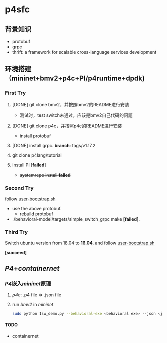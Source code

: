 # p4sfc

## 背景知识

- protobuf
- grpc
- thrift: a framework for scalable cross-language services development

## 环境搭建（mininet+bmv2+p4c+PI/p4runtime+dpdk)

### First Try

1. [DONE] git clone bmv2，并按照bmv2的README进行安装
   - 测试时，test switch未通过，应该是bmv2自己代码的问题
2. [DONE] git clone p4c，并按照p4c的README进行安装
   - install protobuf

3. [DONE] install grpc. **branch**: tags/v1.17.2
4. git clone p4lang/tutorial
5. install PI [**failed**]
   - ~~systemrepo install **failed**~~

### Second Try

follow <u>user-bootstrap.sh</u>

- use the above protobuf.
  - rebuild protobuf
- ./behavioral-model/targets/simple_switch_grpc make **[failed]**.

### Third Try

Switch ubuntu version from 18.04 to **16.04**, and follow <u>user-bootstrap.sh</u>

**[succeed]**

## *P4*+*containernet*

### *P4*嵌入*mininet*原理

1.  *p4c*: .p4 file => .json file

2. run *bmv2* in *mininet*

   ```bash
   sudo python 1sw_demo.py --behavioral-exe <behavioral exe> --json <json file(compiled from p4)>
   ```

#### TODO

- containernet


